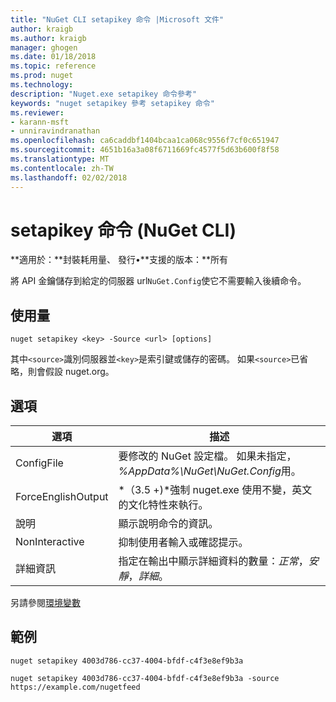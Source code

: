 ```yaml
---
title: "NuGet CLI setapikey 命令 |Microsoft 文件"
author: kraigb
ms.author: kraigb
manager: ghogen
ms.date: 01/18/2018
ms.topic: reference
ms.prod: nuget
ms.technology: 
description: "Nuget.exe setapikey 命令參考"
keywords: "nuget setapikey 參考 setapikey 命令"
ms.reviewer:
- karann-msft
- unniravindranathan
ms.openlocfilehash: ca6caddbf1404bcaa1ca068c9556f7cf0c651947
ms.sourcegitcommit: 4651b16a3a08f6711669fc4577f5d63b600f8f58
ms.translationtype: MT
ms.contentlocale: zh-TW
ms.lasthandoff: 02/02/2018
---
```

# <a name="setapikey-command-nuget-cli"></a>setapikey 命令 (NuGet CLI)

**適用於：**封裝耗用量、 發行&bullet;**支援的版本：**所有

將 API 金鑰儲存到給定的伺服器 url`NuGet.Config`使它不需要輸入後續命令。

## <a name="usage"></a>使用量

```cli
nuget setapikey <key> -Source <url> [options]
```

其中`<source>`識別伺服器並`<key>`是索引鍵或儲存的密碼。 如果`<source>`已省略，則會假設 nuget.org。

## <a name="options"></a>選項

| 選項 | 描述 |
| --- | --- |
| ConfigFile | 要修改的 NuGet 設定檔。 如果未指定， *%AppData%\NuGet\NuGet.Config*用。 |
| ForceEnglishOutput | *（3.5 +)*強制 nuget.exe 使用不變，英文的文化特性來執行。 |
| 說明 | 顯示說明命令的資訊。 |
| NonInteractive | 抑制使用者輸入或確認提示。 |
| 詳細資訊 | 指定在輸出中顯示詳細資料的數量：*正常*，*安靜*，*詳細*。 |

另請參閱[環境變數](cli-ref-environment-variables.md)

## <a name="examples"></a>範例

```cli
nuget setapikey 4003d786-cc37-4004-bfdf-c4f3e8ef9b3a

nuget setapikey 4003d786-cc37-4004-bfdf-c4f3e8ef9b3a -source https://example.com/nugetfeed
```
